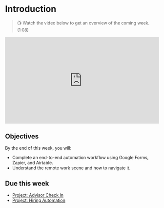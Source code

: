 # Introduction

> 📺 Watch the video below to get an overview of the coming week. (1:08)

<div style="position: relative; padding-bottom: 56.25%; height: 0;"><iframe width="560" height="315" src="https://www.youtube.com/embed/xNFxETvdjRE" title="Welcome to Week 8 of Your Training! 🎉" frameborder="0" allow="accelerometer; autoplay; clipboard-write; encrypted-media; gyroscope; picture-in-picture; web-share" allowfullscreen style="position: absolute; top: 0; left: 0; width: 100%; height: 100%;"></iframe></div>

## Objectives
By the end of this week, you will:

- Complete an end-to-end automation workflow using Google Forms, Zapier, and Airtable.
- Understand the remote work scene and how to navigate it.

## Due this week

- [Project: Advisor Check In](https://lms.kibo.school/course/aatp_aat2/final_project_zapier/project_advisor_check_in_automation)
- [Project: Hiring Automation]()
